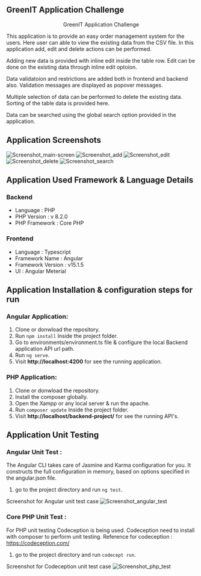 ## GreenIT Application Challenge

<p align="center">
GreenIT Application Challenge
</p>

This application is to provide an easy order management system for the users. Here user can able to view the existing data from the CSV file. In this application add, edit and delete actions can be performed.

Adding new data is provided with inline edit inside the table row. Edit can be done on the existing data through inline edit optoion. 

Data validatoion and restrictions are added both in frontend and backend also. Validation messages are displayed as popover messages.

Multiple selection of data can be performed to delete the existing data. Sorting of the table data is provided here.

Data can be searched using the global search option provided in the application.

## Application Screenshots
![Screenshot_main-screen](https://i.ibb.co/nn8zXRk/main-screen-jpg.png)
![Screenshot_add](https://i.ibb.co/nMyn3wn/add-jpg.png)
![Screenshot_edit](https://i.ibb.co/tL7nzbR/edit-jpg.png)
![Screenshot_delete](https://i.ibb.co/7KtYk76/delete-jpg.png)
![Screenshot_search](https://i.ibb.co/Db5Q5YD/search-jpg.png)


## Application Used Framework & Language Details

### Backend
- Language : PHP
- PHP Version : v 8.2.0
- PHP Framework : Core PHP

### Frontend
- Language : Typescript
- Framework Name : Angular
- Framework Version : v15.1.5
- UI : Angular Meterial

## Application Installation & configuration steps for run

### Angular Application:
1. Clone or donwload the repository.
2. Run `npm install` Inside the project folder.
3. Go to environments/environment.ts file & configure the local Backend application API url path.
4. Run `ng serve`.
5. Visit **http://localhost:4200** for see the running application.

### PHP Application:
1. Clone or donwload the repository.
2. Install the composer globally.
3. Open the Xampp or any local server & run the apache.
4. Run `composer update` Inside the project folder.
5. Visit **http://localhost/backend-project/** for see the running API's.

## Application Unit Testing

### Angular Unit Test :
The Angular CLI takes care of Jasmine and Karma configuration for you. It constructs the full configuration in memory, based on options specified in the angular.json file.

1. go to the project directory and run `ng test`.

Screenshot for Angular unit test case
![Screenshot_angular_test](https://i.ibb.co/Rv2Sfx2/angular-test-jpg.png)

### Core PHP Unit Test :
For PHP unit testing Codeception is being used. Codeception need to install with composer to perform unit testing. Reference for codeception : https://codeception.com/

1. go to the project directory and run `codecept run`.

Screenshot for Codeception unit test case
![Screenshot_php_test]()
